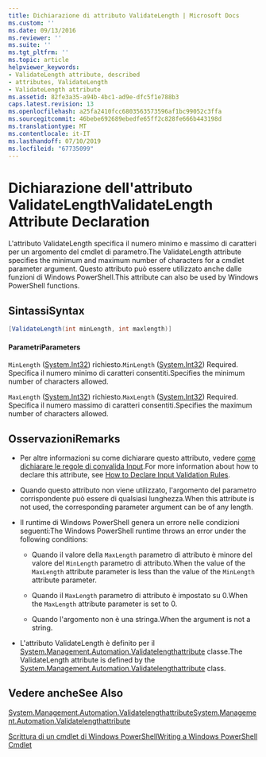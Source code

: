 ```yaml
---
title: Dichiarazione di attributo ValidateLength | Microsoft Docs
ms.custom: ''
ms.date: 09/13/2016
ms.reviewer: ''
ms.suite: ''
ms.tgt_pltfrm: ''
ms.topic: article
helpviewer_keywords:
- ValidateLength attribute, described
- attributes, ValidateLength
- ValidateLength attribute
ms.assetid: 82fe3a35-a94b-4bc1-ad9e-dfc5f1e788b3
caps.latest.revision: 13
ms.openlocfilehash: a25fa2410fcc6803563573596af1bc99052c3ffa
ms.sourcegitcommit: 46bebe692689ebedfe65ff2c828fe666b443198d
ms.translationtype: MT
ms.contentlocale: it-IT
ms.lasthandoff: 07/10/2019
ms.locfileid: "67735099"
---
```

# <a name="validatelength-attribute-declaration"></a><span data-ttu-id="07046-102">Dichiarazione dell'attributo ValidateLength</span><span class="sxs-lookup"><span data-stu-id="07046-102">ValidateLength Attribute Declaration</span></span>

<span data-ttu-id="07046-103">L'attributo ValidateLength specifica il numero minimo e massimo di caratteri per un argomento del cmdlet di parametro.</span><span class="sxs-lookup"><span data-stu-id="07046-103">The ValidateLength attribute specifies the minimum and maximum number of characters for a cmdlet parameter argument.</span></span> <span data-ttu-id="07046-104">Questo attributo può essere utilizzato anche dalle funzioni di Windows PowerShell.</span><span class="sxs-lookup"><span data-stu-id="07046-104">This attribute can also be used by Windows PowerShell functions.</span></span>

## <a name="syntax"></a><span data-ttu-id="07046-105">Sintassi</span><span class="sxs-lookup"><span data-stu-id="07046-105">Syntax</span></span>

```csharp
[ValidateLength(int minLength, int maxlength)]
```

#### <a name="parameters"></a><span data-ttu-id="07046-106">Parametri</span><span class="sxs-lookup"><span data-stu-id="07046-106">Parameters</span></span>

<span data-ttu-id="07046-107">`MinLength` ([System.Int32](/dotnet/api/System.Int32)) richiesto.</span><span class="sxs-lookup"><span data-stu-id="07046-107">`MinLength` ([System.Int32](/dotnet/api/System.Int32)) Required.</span></span> <span data-ttu-id="07046-108">Specifica il numero minimo di caratteri consentiti.</span><span class="sxs-lookup"><span data-stu-id="07046-108">Specifies the minimum number of characters allowed.</span></span>

<span data-ttu-id="07046-109">`MaxLength` ([System.Int32](/dotnet/api/System.Int32)) richiesto.</span><span class="sxs-lookup"><span data-stu-id="07046-109">`MaxLength` ([System.Int32](/dotnet/api/System.Int32)) Required.</span></span> <span data-ttu-id="07046-110">Specifica il numero massimo di caratteri consentiti.</span><span class="sxs-lookup"><span data-stu-id="07046-110">Specifies the maximum number of characters allowed.</span></span>

## <a name="remarks"></a><span data-ttu-id="07046-111">Osservazioni</span><span class="sxs-lookup"><span data-stu-id="07046-111">Remarks</span></span>

- <span data-ttu-id="07046-112">Per altre informazioni su come dichiarare questo attributo, vedere [come dichiarare le regole di convalida Input](./how-to-validate-parameter-input.md).</span><span class="sxs-lookup"><span data-stu-id="07046-112">For more information about how to declare this attribute, see [How to Declare Input Validation Rules](./how-to-validate-parameter-input.md).</span></span>

- <span data-ttu-id="07046-113">Quando questo attributo non viene utilizzato, l'argomento del parametro corrispondente può essere di qualsiasi lunghezza.</span><span class="sxs-lookup"><span data-stu-id="07046-113">When this attribute is not used, the corresponding parameter argument can be of any length.</span></span>

- <span data-ttu-id="07046-114">Il runtime di Windows PowerShell genera un errore nelle condizioni seguenti:</span><span class="sxs-lookup"><span data-stu-id="07046-114">The Windows PowerShell runtime throws an error under the following conditions:</span></span>

    - <span data-ttu-id="07046-115">Quando il valore della `MaxLength` parametro di attributo è minore del valore del `MinLength` parametro di attributo.</span><span class="sxs-lookup"><span data-stu-id="07046-115">When the value of the `MaxLength` attribute parameter is less than the value of the `MinLength` attribute parameter.</span></span>

    - <span data-ttu-id="07046-116">Quando il `MaxLength` parametro di attributo è impostato su 0.</span><span class="sxs-lookup"><span data-stu-id="07046-116">When the `MaxLength` attribute parameter is set to 0.</span></span>

    - <span data-ttu-id="07046-117">Quando l'argomento non è una stringa.</span><span class="sxs-lookup"><span data-stu-id="07046-117">When the argument is not a string.</span></span>

- <span data-ttu-id="07046-118">L'attributo ValidateLength è definito per il [System.Management.Automation.Validatelengthattribute](/dotnet/api/System.Management.Automation.ValidateLengthAttribute) classe.</span><span class="sxs-lookup"><span data-stu-id="07046-118">The ValidateLength attribute is defined by the [System.Management.Automation.Validatelengthattribute](/dotnet/api/System.Management.Automation.ValidateLengthAttribute) class.</span></span>

## <a name="see-also"></a><span data-ttu-id="07046-119">Vedere anche</span><span class="sxs-lookup"><span data-stu-id="07046-119">See Also</span></span>

[<span data-ttu-id="07046-120">System.Management.Automation.Validatelengthattribute</span><span class="sxs-lookup"><span data-stu-id="07046-120">System.Management.Automation.Validatelengthattribute</span></span>](/dotnet/api/System.Management.Automation.ValidateLengthAttribute)

[<span data-ttu-id="07046-121">Scrittura di un cmdlet di Windows PowerShell</span><span class="sxs-lookup"><span data-stu-id="07046-121">Writing a Windows PowerShell Cmdlet</span></span>](./writing-a-windows-powershell-cmdlet.md)
